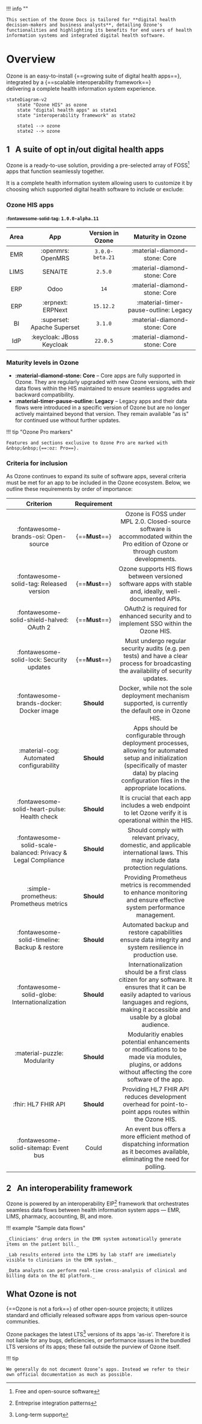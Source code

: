 !!! info ""

    This section of the Ozone Docs is tailored for **digital health decision-makers and business analysts**, detailing Ozone's functionalities and highlighting its benefits for end users of health information systems and integrated digital health software.

# Overview

Ozone is an easy-to-install {==growing suite of digital health apps==},
<br/>integrated by a {==scalable interoperability framework==}
<br/>delivering a complete health information system experience.

``` mermaid
stateDiagram-v2
    state "Ozone HIS" as ozone
    state "digital health apps" as state1
    state "interoperability framework" as state2

    state1 --> ozone
    state2 --> ozone
```

## **1** &nbsp; A suite of opt in/out digital health apps

Ozone is a ready-to-use solution, providing a pre-selected array of FOSS[^foss] apps that function seamlessly together.

[^foss]:  Free and open-source software

It is a complete health information system allowing users to customize it by choosing which supported digital health software to include or exclude:

### Ozone HIS apps

**<small>:fontawesome-solid-tag:</small> `1.0.0-alpha.11`**

|Area|App|Version in Ozone|Maturity in Ozone|
|:---:|:---:|:---:|:---:|
|EMR|:openmrs: OpenMRS|`3.0.0-beta.21`|:material-diamond-stone: Core|
|LIMS|SENAITE|`2.5.0`|:material-diamond-stone: Core|
|ERP|Odoo|`14`|:material-diamond-stone: Core|
|ERP|:erpnext: ERPNext|`15.12.2`|:material-timer-pause-outline: Legacy|
|BI|:superset: Apache Superset|`3.1.0`|:material-diamond-stone: Core|
|IdP|:keycloak: JBoss Keycloak|`22.0.5`|:material-diamond-stone: Core|

### Maturity levels in Ozone

- **:material-diamond-stone: Core** – Core apps are fully supported in Ozone. They are regularly upgraded with new Ozone versions, with their data flows within the HIS maintained to ensure seamless upgrades and backward compatibility.
- **:material-timer-pause-outline: Legacy** – Legacy apps and their data flows were introduced in a specific version of Ozone but are no longer actively maintained beyond that version. They remain available "as is" for continued use without further updates.

!!! tip "Ozone Pro markers"

    Features and sections exclusive to Ozone Pro are marked with &nbsp;&nbsp;{==:oz: Pro==}.

### Criteria for inclusion

As Ozone continues to expand its suite of software apps, several criteria must be met for an app to be included in the Ozone ecosystem. Below, we outline these requirements by order of importance:

|Criterion|Requirement| |
|:---:|:---:|:---:|
|:fontawesome-brands-osi: Open-source|{==**Must**==}|Ozone is FOSS under MPL 2.0. Closed-source software is accommodated within the Pro edition of Ozone or through custom developments.|
|:fontawesome-solid-tag: Released version|{==**Must**==}|Ozone supports HIS flows between versioned software apps with stable and, ideally, well-documented APIs.|
|:fontawesome-solid-shield-halved: OAuth 2|{==**Must**==}|OAuth2 is required for enhanced security and to implement SSO within the Ozone HIS.|
|:fontawesome-solid-lock: Security updates|{==**Must**==}|Must undergo regular security audits (e.g. pen tests) and have a clear process for broadcasting the availability of security updates.|
|:fontawesome-brands-docker: Docker image|**Should**|Docker, while not the sole deployment mechanism supported, is currently the default one in Ozone HIS.|
|:material-cog: Automated configurability|**Should**|Apps should be configurable through deployment processes, allowing for automated setup and initialization (specifically of master data) by placing configuration files in the appropriate locations.|
|:fontawesome-solid-heart-pulse: Health check|**Should**|It is crucial that each app includes a web endpoint to let Ozone verify it is operational within the HIS.|
|:fontawesome-solid-scale-balanced: Privacy & Legal Compliance|**Should**|Should comply with relevant privacy, domestic, and applicable international laws. This may include data protection regulations.|
|:simple-prometheus: Prometheus metrics|**Should**|Providing Prometheus metrics is recommended to enhance monitoring and ensure effective system performance management.|
|:fontawesome-solid-timeline: Backup & restore|**Should**|Automated backup and restore capabilities ensure data integrity and system resilience in production use.|
|:fontawesome-solid-globe: Internationalization|**Should**|Internationalization should be a first class citizen for any software. It ensures that it can be easily adapted to various languages and regions, making it accessible and usable by a global audience.|
|:material-puzzle: Modularity|**Should**|Modularitiy enables potential enhancements or modifications to be made via modules, plugins, or addons without affecting the core software of the app.|
|:fhir: HL7 FHIR API|**Should**|Providing HL7 FHIR API reduces development overhead for point-to-point apps routes within the Ozone HIS.|
|:fontawesome-solid-sitemap: Event bus|Could|An event bus offers a more efficient method of dispatching information as it becomes available, eliminating the need for polling.|

## **2** &nbsp; An interoperability framework

Ozone is powered by an interoperability EIP[^eip] framework that orchestrates seamless data flows between health information system apps — EMR, LIMS, pharmacy, accounting, BI, and more.

[^eip]: Entreprise integration patterns

!!! example "Sample data flows"

    _Clinicians' drug orders in the EMR system automatically generate items on the patient bill._

    _Lab results entered into the LIMS by lab staff are immediately visible to clinicians in the EMR system._

    _Data analysts can perform real-time cross-analysis of clinical and billing data on the BI platform._

## What Ozone is not

{==Ozone is not a fork==} of other open-source projects; it utilizes standard and officially released software apps from various open-source communities.

[^lts]: Long-term support

Ozone packages the latest LTS[^lts] versions of its apps 'as-is'. Therefore it is not liable for any bugs, deficiencies, or performance issues in the bundled LTS versions of its apps; these fall outside the purview of Ozone itself.

!!! tip

    We generally do not document Ozone’s apps. Instead we refer to their own official documentation as much as possible.
